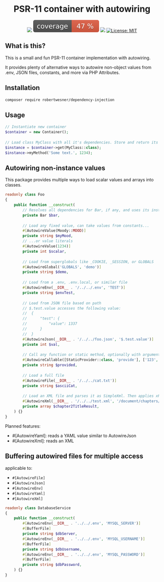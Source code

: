 <h1 align="center">
PSR-11 container with autowiring
</h1>

<div align="center">

![](https://github.com/RobertWesner/dependency-injection/actions/workflows/tests.yml/badge.svg)
![](https://raw.githubusercontent.com/RobertWesner/dependency-injection/image-data/coverage.svg)
![](https://img.shields.io/github/v/release/RobertWesner/dependency-injection)
[![License: MIT](https://img.shields.io/github/license/RobertWesner/dependency-injection)](../../raw/main/LICENSE.txt)

</div>

## What is this?

This is a small and fun PSR-11 container implementation with autowiring.

It provides plenty of alternative ways to autowire non-object values
from .env, JSON files, constants, and more via PHP Attributes.

## Installation

```bash
composer require robertwesner/dependency-injection
```

## Usage

```php
// Instantiate new container
$container = new Container();

// Load class MyClass with all it's dependencies. Store and return its instance.
$instance = $container->get(MyClass::class);
$instance->myMethod('Some text.', 1234);
```

## Autowiring non-instance values

This package provides multiple ways to load scalar values and arrays into classes.

```php
readonly class Foo
{
    public function __construct(
        // Resolves all dependencies for Bar, if any, and uses its instance
        private Bar $bar,
        
        // Load any fixed value, can take values from constants...
        #[AutowireValue(Moody::MOOD)]
        private string $myMood,
        // ...or value literals
        #[AutowireValue(1234)]
        private int $scalar,
        
        // Load from superglobals like _COOKIE, _SESSION, or GLOBALS
        #[AutowireGlobal('GLOBALS', 'demo')]
        private string $demo,
        
        // Load from a .env, .env.local, or similar file
        #[AutowireEnv(__DIR__ . '/../../.env', 'TEST')]
        private string $envTest,
        
        // Load from JSON file based on path
        // $.test.value accesses the following value:
        //  {
        //      "test": {
        //          "value": 1337
        //      }
        //  } 
        #[AutowireJson(__DIR__ . '/../../foo.json', '$.test.value')]
        private int $val,
        
        // Call any function or static method, optionally with arguments.
        #[AutowireCallable([StaticProvider::class, 'provide'], ['123', 'test'])]
        private string $provided,
        
        // Load a full file
        #[AutowireFile(__DIR__ . '/../../cat.txt')]
        private string $asciiCat,
        
        // Load an XML file and parses it as SimpleXml. Then applies xPath to it to acquire an array element result.
        #[AutowireXml(__DIR__ . '/../../test.xml', '/document/chapters/chapter[2]/@title')]
        private array $chapter2TitleResult,
    ) {}
}
```

Planned features:

- #[AutowireYaml]: reads a YAML value similar to AutowireJson
- #[AutowireXml]: reads an XML

## Buffering autowired files for multiple access

applicable to:
- `#[AutowireFile]`
- `#[AutowireJson]`
- `#[AutowireEnv]`
- `#[AutowireYaml]`
- `#[AutowireXml]`

```php
readonly class DatabaseService
{
    public function __construct(
        #[AutowireEnv(__DIR__ . '../../.env', 'MYSQL_SERVER')]
        #[BufferFile]
        private string $dbServer,
        #[AutowireEnv(__DIR__ . '../../.env', 'MYSQL_USERNAME')]
        #[BufferFile]
        private string $dbUsername,
        #[AutowireEnv(__DIR__ . '../../.env', 'MYSQL_PASSWORD')]
        #[BufferFile]
        private string $dbPassword,
    ) {}
}
```
